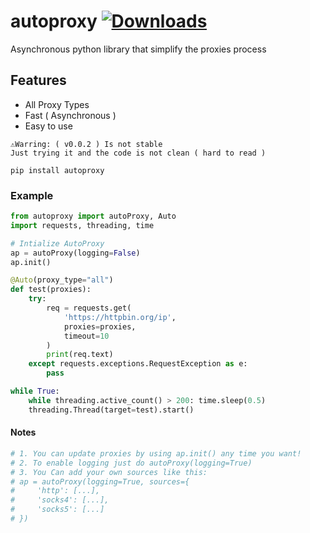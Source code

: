 
# autoproxy [![Downloads](https://static.pepy.tech/personalized-badge/autoproxy?period=total&units=international_system&left_color=black&right_color=grey&left_text=Downloads)](https://pepy.tech/project/autoproxy)

Asynchronous python library that simplify the proxies process

## Features
- All Proxy Types
- Fast ( Asynchronous )
- Easy to use

```
⚠️Warring: ( v0.0.2 ) Is not stable 
Just trying it and the code is not clean ( hard to read )

pip install autoproxy
```

### Example
```python
from autoproxy import autoProxy, Auto
import requests, threading, time

# Intialize AutoProxy
ap = autoProxy(logging=False)
ap.init()

@Auto(proxy_type="all")
def test(proxies):
    try:
        req = requests.get(
            'https://httpbin.org/ip', 
            proxies=proxies, 
            timeout=10
        )
        print(req.text)
    except requests.exceptions.RequestException as e:
        pass

while True:
    while threading.active_count() > 200: time.sleep(0.5)
    threading.Thread(target=test).start()
```


#### Notes 
```python
# 1. You can update proxies by using ap.init() any time you want!
# 2. To enable logging just do autoProxy(logging=True)
# 3. You Can add your own sources like this:
# ap = autoProxy(logging=True, sources={
#     'http': [...],
#     'socks4': [...],
#     'socks5': [...]
# })
```
